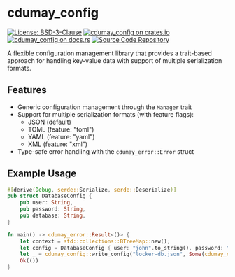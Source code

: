 # cdumay_config

[![License: BSD-3-Clause](https://img.shields.io/badge/license-BSD--3--Clause-blue)](./LICENSE)
[![cdumay_config on crates.io](https://img.shields.io/crates/v/cdumay_config)](https://crates.io/crates/cdumay_config)
[![cdumay_config on docs.rs](https://docs.rs/cdumay_config/badge.svg)](https://docs.rs/cdumay_config)
[![Source Code Repository](https://img.shields.io/badge/Code-On%20GitHub-blue?logo=GitHub)](https://github.com/cdumay/cdumay_config)

A flexible configuration management library that provides a trait-based approach for handling
key-value data with support of multiple serialization formats.

## Features

- Generic configuration management through the `Manager` trait
- Support for multiple serialization formats (with feature flags):
  - JSON (default)
  - TOML (feature: "toml")
  - YAML (feature: "yaml")
  - XML (feature: "xml")
- Type-safe error handling with the `cdumay_error::Error` struct

## Example Usage

```rust
#[derive(Debug, serde::Serialize, serde::Deserialize)]
pub struct DatabaseConfig {
    pub user: String,
    pub password: String,
    pub database: String,
}

fn main() -> cdumay_error::Result<()> {
    let context = std::collections::BTreeMap::new();
    let config = DatabaseConfig { user: "john".to_string(), password: "smith".to_string(), database: "example".to_string() };
    let _ = cdumay_config::write_config("locker-db.json", Some(cdumay_config::ContentFormat::JSON), config, &context)?;
    Ok(())
}
```

